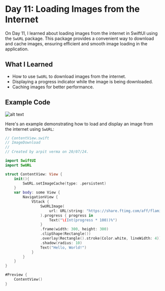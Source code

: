 # Day 11: Loading Images from the Internet

On Day 11, I learned about loading images from the internet in SwiftUI using the `SwURL` package. This package provides a convenient way to download and cache images, ensuring efficient and smooth image loading in the application.

## What I Learned

- How to use `SwURL` to download images from the internet.
- Displaying a progress indicator while the image is being downloaded.
- Caching images for better performance.

## Example Code
![alt text](<Screenshot 2024-07-20 at 7.51.05 PM.png>)

Here's an example demonstrating how to load and display an image from the internet using `SwURL`:

```swift
// ContentView.swift
// ImageDownload
//
// Created by arpit verma on 20/07/24.

import SwiftUI
import SwURL

struct ContentView: View {
    init(){
        SwURL.setImageCache(type: .persistent)
    }
    var body: some View {
        NavigationView {
            VStack {
                SwURLImage(
                    url: URL(string: "https://share.ftimg.com/aff/flamingtext/2013/09/10/flamingtext__23132978028750356.png")!
                ).progress { progress in
                    Text("\(Int(progress * 100))%")
                }
                .frame(width: 300, height: 300)
                .clipShape(Rectangle())
                .overlay(Rectangle().stroke(Color.white, lineWidth: 4))
                .shadow(radius: 10)
                Text("Hello, World!")
            }
        }
    }
}

#Preview {
    ContentView()
}
